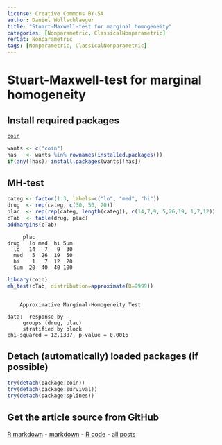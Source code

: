 ```yaml
---
license: Creative Commons BY-SA
author: Daniel Wollschlaeger
title: "Stuart-Maxwell-test for marginal homogeneity"
categories: [Nonparametric, ClassicalNonparametric]
rerCat: Nonparametric
tags: [Nonparametric, ClassicalNonparametric]
---
```


Stuart-Maxwell-test for marginal homogeneity
=========================

Install required packages
-------------------------

[`coin`](http://cran.r-project.org/package=coin)


```r
wants <- c("coin")
has   <- wants %in% rownames(installed.packages())
if(any(!has)) install.packages(wants[!has])
```

MH-test
-------------------------


```r
categ <- factor(1:3, labels=c("lo", "med", "hi"))
drug  <- rep(categ, c(30, 50, 20))
plac  <- rep(rep(categ, length(categ)), c(14,7,9, 5,26,19, 1,7,12))
cTab  <- table(drug, plac)
addmargins(cTab)
```

```
     plac
drug   lo med  hi Sum
  lo   14   7   9  30
  med   5  26  19  50
  hi    1   7  12  20
  Sum  20  40  40 100
```


```r
library(coin)
mh_test(cTab, distribution=approximate(B=9999))
```

```

	Approximative Marginal-Homogeneity Test

data:  response by
	 groups (drug, plac) 
	 stratified by block
chi-squared = 12.1387, p-value = 0.0016
```

Detach (automatically) loaded packages (if possible)
-------------------------


```r
try(detach(package:coin))
try(detach(package:survival))
try(detach(package:splines))
```

Get the article source from GitHub
----------------------------------------------

[R markdown](https://github.com/dwoll/RExRepos/raw/master/Rmd/npStuartMaxwell.Rmd) - [markdown](https://github.com/dwoll/RExRepos/raw/master/md/npStuartMaxwell.md) - [R code](https://github.com/dwoll/RExRepos/raw/master/R/npStuartMaxwell.R) - [all posts](https://github.com/dwoll/RExRepos/)
